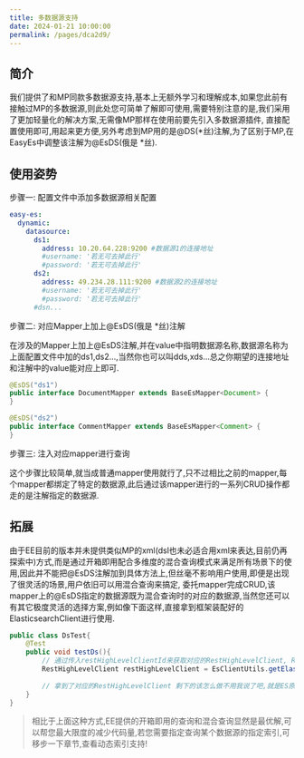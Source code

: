 ```yaml
---
title: 多数据源支持
date: 2024-01-21 10:00:00
permalink: /pages/dca2d9/
---
```


## 简介
我们提供了和MP同款多数据源支持,基本上无额外学习和理解成本,如果您此前有接触过MP的多数据源,则此处您可简单了解即可使用,需要特别注意的是,我们采用了更加轻量化的解决方案,无需像MP那样在使用前要先引入多数据源插件,
直接配置使用即可,用起来更方便,另外考虑到MP用的是@DS(*丝)注解,为了区别于MP,在EasyEs中调整该注解为@EsDS(俄是 *丝).

## 使用姿势

步骤一: 配置文件中添加多数据源相关配置

```yaml
easy-es:
  dynamic:
    datasource:
      ds1:
        address: 10.20.64.228:9200 #数据源1的连接地址
        #username: '若无可去掉此行'
        #password: '若无可去掉此行'
      ds2:
        address: 49.234.28.111:9200 #数据源2的连接地址
        #username: '若无可去掉此行'
        #password: '若无可去掉此行'
      #dsn...
```

步骤二: 对应Mapper上加上@EsDS(俄是 *丝)注解

在涉及的Mapper上加上@EsDS注解,并在value中指明数据源名称,数据源名称为上面配置文件中加的ds1,ds2...,当然你也可以叫dds,xds...总之你期望的连接地址和注解中的value能对应上即可.

```java
@EsDS("ds1")
public interface DocumentMapper extends BaseEsMapper<Document> {
}

@EsDS("ds2")
public interface CommentMapper extends BaseEsMapper<Comment> {
}
```

步骤三: 注入对应mapper进行查询

这个步骤比较简单,就当成普通mapper使用就行了,只不过相比之前的mapper,每个mapper都绑定了特定的数据源,此后通过该mapper进行的一系列CRUD操作都走的是注解指定的数据源.


## 拓展

由于EE目前的版本并未提供类似MP的xml(dsl也未必适合用xml来表达,目前仍再探索中)方式,而是通过开箱即用配合多维度的混合查询模式来满足所有场景下的使用,因此并不能把@EsDS注解加到具体方法上,但丝毫不影响用户使用,即便是出现了很灵活的场景,用户依旧可以用混合查询来搞定,
委托mapper完成CRUD,该mapper上的@EsDS指定的数据源既为混合查询时的对应的数据源,当然您还可以有其它极度灵活的选择方案,例如像下面这样,直接拿到框架装配好的ElasticsearchClient进行使用.

```java
public class DsTest{
    @Test
    public void testDs(){
        // 通过传入restHighLevelClientId来获取对应的RestHighLevelClient, RestHighLevelClientId即为配置文件中配置的数据源名称 ds1,ds2...
        RestHighLevelClient restHighLevelClient = EsClientUtils.getElasticsearchClient(String restHighLevelClientId);
        
        // 拿到了对应的RestHighLevelClient 剩下的该怎么做不用我说了吧,就是ES原生的RestHighLevelClient用法, 不会百度或看es官网
    }
}

```

> 相比于上面这种方式,EE提供的开箱即用的查询和混合查询显然是最优解,可以帮您最大限度的减少代码量,若您需要指定查询某个数据源的指定索引,可移步一下章节,查看动态索引支持!

